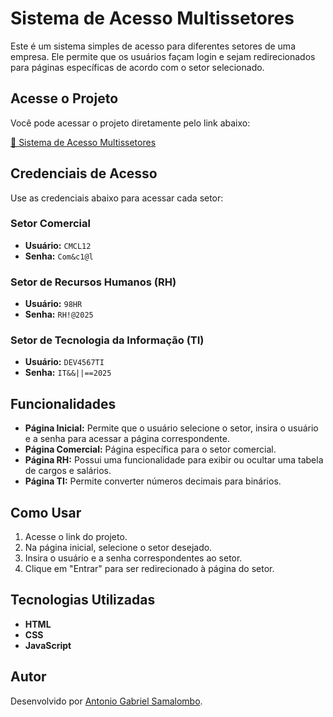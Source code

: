 # Sistema de Acesso Multissetores

Este é um sistema simples de acesso para diferentes setores de uma empresa. Ele permite que os usuários façam login e sejam redirecionados para páginas específicas de acordo com o setor selecionado.

## Acesse o Projeto

Você pode acessar o projeto diretamente pelo link abaixo:

[🔗 Sistema de Acesso Multissetores](https://tonygabriel60.github.io/sistema-acesso-multisetores/)

## Credenciais de Acesso

Use as credenciais abaixo para acessar cada setor:

### Setor Comercial

- **Usuário:** `CMCL12`
- **Senha:** `Com&c1@l`

### Setor de Recursos Humanos (RH)

- **Usuário:** `98HR`
- **Senha:** `RH!@2025`

### Setor de Tecnologia da Informação (TI)

- **Usuário:** `DEV4567TI`
- **Senha:** `IT&&||==2025`

## Funcionalidades

- **Página Inicial:** Permite que o usuário selecione o setor, insira o usuário e a senha para acessar a página correspondente.
- **Página Comercial:** Página específica para o setor comercial.
- **Página RH:** Possui uma funcionalidade para exibir ou ocultar uma tabela de cargos e salários.
- **Página TI:** Permite converter números decimais para binários.

## Como Usar

1. Acesse o link do projeto.
2. Na página inicial, selecione o setor desejado.
3. Insira o usuário e a senha correspondentes ao setor.
4. Clique em "Entrar" para ser redirecionado à página do setor.

## Tecnologias Utilizadas

- **HTML**
- **CSS**
- **JavaScript**

## Autor

Desenvolvido por [Antonio Gabriel Samalombo](https://github.com/tonygabriel60).
